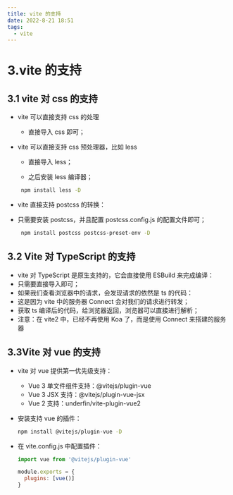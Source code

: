 ```yaml
---
title: vite 的支持
date: 2022-8-21 18:51
tags:
  - vite
---
```


# 3.vite 的支持

## 3.1 vite 对 css 的支持

- vite 可以直接支持 css 的处理

  - 直接导入 css 即可；

- vite 可以直接支持 css 预处理器，比如 less

  - 直接导入 less；

  - 之后安装 less 编译器；

  ```bash
   npm install less -D
  ```

- vite 直接支持 postcss 的转换：

- 只需要安装 postcss，并且配置 postcss.config.js 的配置文件即可；

  ```bash
   npm install postcss postcss-preset-env -D
  ```

## 3.2 Vite 对 TypeScript 的支持

- vite 对 TypeScript 是原生支持的，它会直接使用 ESBuild 来完成编译：
- 只需要直接导入即可；
- 如果我们查看浏览器中的请求，会发现请求的依然是 ts 的代码：
- 这是因为 vite 中的服务器 Connect 会对我们的请求进行转发；
- 获取 ts 编译后的代码，给浏览器返回，浏览器可以直接进行解析；
- 注意：在 vite2 中，已经不再使用 Koa 了，而是使用 Connect 来搭建的服务器

## 3.3Vite 对 vue 的支持

- vite 对 vue 提供第一优先级支持：

  - Vue 3 单文件组件支持：@vitejs/plugin-vue
  - Vue 3 JSX 支持：@vitejs/plugin-vue-jsx
  - Vue 2 支持：underfin/vite-plugin-vue2

- 安装支持 vue 的插件：

  ```bash
  npm install @vitejs/plugin-vue -D
  ```

- 在 vite.config.js 中配置插件：

  ```js
  import vue from '@vitejs/plugin-vue'

  module.exports = {
    plugins: [vue()]
  }
  ```
